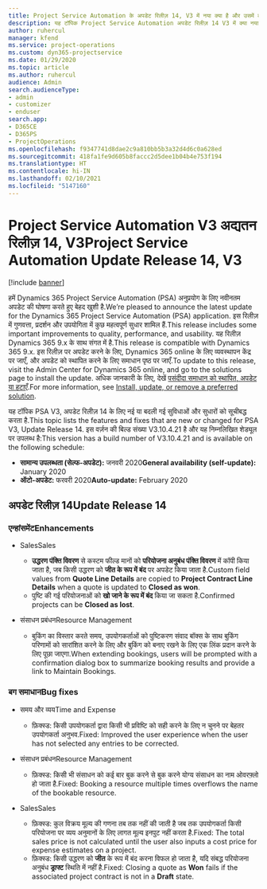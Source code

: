 ```yaml
---
title: Project Service Automation के अपडेट रिलीज़ 14, V3 में नया क्या है और उसमें क्या परिवर्तन हुआ है
description: यह टॉपिक Project Service Automation अपडेट रिलीज़ 14 V3 में क्या नया है, इसके बारे में जानकारी प्रदान करता है.
author: ruhercul
manager: kfend
ms.service: project-operations
ms.custom: dyn365-projectservice
ms.date: 01/29/2020
ms.topic: article
ms.author: ruhercul
audience: Admin
search.audienceType:
- admin
- customizer
- enduser
search.app:
- D365CE
- D365PS
- ProjectOperations
ms.openlocfilehash: f9347741d8dae2c9a810bb5b3a32d4d6c0a628ed
ms.sourcegitcommit: 418fa1fe9d605b8faccc2d5dee1b04b4e753f194
ms.translationtype: HT
ms.contentlocale: hi-IN
ms.lasthandoff: 02/10/2021
ms.locfileid: "5147160"
---
```

# <a name="project-service-automation-update-release-14-v3"></a><span data-ttu-id="8dc32-103">Project Service Automation V3 अद्यतन रिलीज़ 14, V3</span><span class="sxs-lookup"><span data-stu-id="8dc32-103">Project Service Automation Update Release 14, V3</span></span>

[!include [banner](../includes/psa-now-project-operations.md)]

<span data-ttu-id="8dc32-104">हमें Dynamics 365 Project Service Automation (PSA) अनुप्रयोग के लिए नवीनतम अपडेट की घोषणा करते हुए बेहद खुशी है.</span><span class="sxs-lookup"><span data-stu-id="8dc32-104">We’re pleased to announce the latest update for the Dynamics 365 Project Service Automation (PSA) application.</span></span> <span data-ttu-id="8dc32-105">इस रिलीज़ में गुणवत्ता, प्रदर्शन और उपयोगिता में कुछ महत्वपूर्ण सुधार शामिल हैं.</span><span class="sxs-lookup"><span data-stu-id="8dc32-105">This release includes some important improvements to quality, performance, and usability.</span></span> <span data-ttu-id="8dc32-106">यह रिलीज़ Dynamics 365 9.x के साथ संगत में है.</span><span class="sxs-lookup"><span data-stu-id="8dc32-106">This release is compatible with Dynamics 365 9.x.</span></span> <span data-ttu-id="8dc32-107">इस रिलीज़ पर अपडेट करने के लिए, Dynamics 365 online के लिए व्यवस्थापन केंद्र पर जाएँ, और अपडेट को स्थापित करने के लिए समाधान पृष्ठ पर जाएँ.</span><span class="sxs-lookup"><span data-stu-id="8dc32-107">To update to this release, visit the Admin Center for Dynamics 365 online, and go to the solutions page to install the update.</span></span> <span data-ttu-id="8dc32-108">अधिक जानकारी के लिए, देखें [पसंदीदा समाधान को स्थापित, अपडेट या हटाएँ](https://docs.microsoft.com/power-platform/admin/install-remove-preferred-solution).</span><span class="sxs-lookup"><span data-stu-id="8dc32-108">For more information, see [Install, update, or remove a preferred solution](https://docs.microsoft.com/power-platform/admin/install-remove-preferred-solution).</span></span>

<span data-ttu-id="8dc32-109">यह टॉपिक PSA V3, अपडेट रिलीज़ 14 के लिए नई या बदली गई सुविधाओं और सुधारों को सूचीबद्ध करता है.</span><span class="sxs-lookup"><span data-stu-id="8dc32-109">This topic lists the features and fixes that are new or changed for PSA V3, Update Release 14.</span></span> <span data-ttu-id="8dc32-110">इस वर्ज़न की बिल्ड संख्या V3.10.4.21 है और यह निम्नलिखित शेड्यूल पर उपलब्ध है:</span><span class="sxs-lookup"><span data-stu-id="8dc32-110">This version has a build number of V3.10.4.21 and is available on the following schedule:</span></span>

- <span data-ttu-id="8dc32-111">**सामान्य उपलब्धता (सेल्फ-अपडेट):** जनवरी 2020</span><span class="sxs-lookup"><span data-stu-id="8dc32-111">**General availability (self-update):** January 2020</span></span>
- <span data-ttu-id="8dc32-112">**ऑटो-अपडेट:** फरवरी 2020</span><span class="sxs-lookup"><span data-stu-id="8dc32-112">**Auto-update:** February 2020</span></span>

## <a name="update-release-14"></a><span data-ttu-id="8dc32-113">अपडेट रिलीज़ 14</span><span class="sxs-lookup"><span data-stu-id="8dc32-113">Update Release 14</span></span>

### <a name="enhancements"></a><span data-ttu-id="8dc32-114">एन्हांसमेंट</span><span class="sxs-lookup"><span data-stu-id="8dc32-114">Enhancements</span></span>

- <span data-ttu-id="8dc32-115">Sales</span><span class="sxs-lookup"><span data-stu-id="8dc32-115">Sales</span></span>

     - <span data-ttu-id="8dc32-116">**उद्धरण पंक्ति विवरण** से कस्टम फील्ड मानों को **परियोजना अनुबंध पंक्ति विवरण** में कॉपी किया जाता है, जब किसी उद्धरण को **जीत के रूप में बंद** पर अपडेट किया जाता है.</span><span class="sxs-lookup"><span data-stu-id="8dc32-116">Custom field values from **Quote Line Details** are copied to **Project Contract Line Details** when a quote is updated to **Closed as won**.</span></span>
     - <span data-ttu-id="8dc32-117">पुष्टि की गई परियोजनाओं को **खो जाने के रूप में बंद** किया जा सकता है.</span><span class="sxs-lookup"><span data-stu-id="8dc32-117">Confirmed projects can be **Closed as lost**.</span></span>

- <span data-ttu-id="8dc32-118">संसाधन प्रबंधन</span><span class="sxs-lookup"><span data-stu-id="8dc32-118">Resource Management</span></span>

     - <span data-ttu-id="8dc32-119">बुकिंग का विस्तार करते समय, उपयोगकर्ताओं को पुष्टिकरण संवाद बॉक्स के साथ बुकिंग परिणामों को सारांशित करने के लिए और बुकिंग को बनाए रखने के लिए एक लिंक प्रदान करने के लिए पूछा जाएगा.</span><span class="sxs-lookup"><span data-stu-id="8dc32-119">When extending bookings, users will be prompted with a confirmation dialog box to summarize booking results and provide a link to Maintain Bookings.</span></span>


### <a name="bug-fixes"></a><span data-ttu-id="8dc32-120">बग समाधान</span><span class="sxs-lookup"><span data-stu-id="8dc32-120">Bug fixes</span></span>

- <span data-ttu-id="8dc32-121">समय और व्यय</span><span class="sxs-lookup"><span data-stu-id="8dc32-121">Time and Expense</span></span>

     - <span data-ttu-id="8dc32-122">फ़िक्स्ड: किसी उपयोगकर्ता द्वारा किसी भी प्रविष्टि को सही करने के लिए न चुनने पर बेहतर उपयोगकर्ता अनुभव.</span><span class="sxs-lookup"><span data-stu-id="8dc32-122">Fixed: Improved the user experience when the user has not selected any entries to be corrected.</span></span>

- <span data-ttu-id="8dc32-123">संसाधन प्रबंधन</span><span class="sxs-lookup"><span data-stu-id="8dc32-123">Resource Management</span></span>

     - <span data-ttu-id="8dc32-124">फ़िक्स्ड: किसी भी संसाधन को कई बार बुक करने से बुक करने योग्य संसाधन का नाम ओवरफ़्लो हो जाता है.</span><span class="sxs-lookup"><span data-stu-id="8dc32-124">Fixed: Booking a resource multiple times overflows the name of the bookable resource.</span></span>

- <span data-ttu-id="8dc32-125">Sales</span><span class="sxs-lookup"><span data-stu-id="8dc32-125">Sales</span></span>

     - <span data-ttu-id="8dc32-126">फ़िक्स्ड: कुल विक्रय मूल्य की गणना तब तक नहीं की जाती है जब तक उपयोगकर्ता किसी परियोजना पर व्यय अनुमानों के लिए लागत मूल्य इनपुट नहीं करता है.</span><span class="sxs-lookup"><span data-stu-id="8dc32-126">Fixed: The total sales price is not calculated until the user also inputs a cost price for expense estimates on a project.</span></span>
     - <span data-ttu-id="8dc32-127">फ़िक्स्ड: किसी उद्धरण को **जीत** के रूप में बंद करना विफल हो जाता है, यदि संबद्ध परियोजना अनुबंध **ड्राफ्ट** स्थिति में नहीं है.</span><span class="sxs-lookup"><span data-stu-id="8dc32-127">Fixed: Closing a quote as **Won** fails if the associated project contract is not in a **Draft** state.</span></span>

